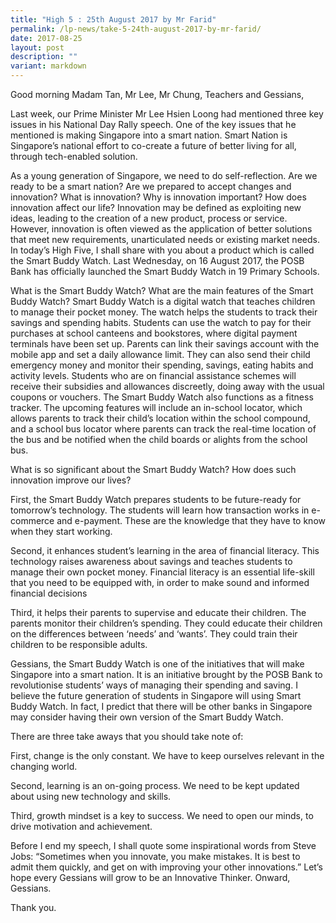 ```yaml
---
title: "High 5 : 25th August 2017 by Mr Farid"
permalink: /lp-news/take-5-24th-august-2017-by-mr-farid/
date: 2017-08-25
layout: post
description: ""
variant: markdown
---
```

Good morning Madam Tan, Mr Lee, Mr Chung, Teachers and Gessians,

Last week, our Prime Minister Mr Lee Hsien Loong had mentioned three key issues in his National Day Rally speech. One of the key issues that he mentioned is making Singapore into a smart nation. Smart Nation is Singapore’s national effort to co-create a future of better living for all, through tech-enabled solution.

As a young generation of Singapore, we need to do self-reflection. Are we ready to be a smart nation? Are we prepared to accept changes and innovation? What is innovation? Why is innovation important? How does innovation affect our life? Innovation may be defined as exploiting new ideas, leading to the creation of a new product, process or service. However, innovation is often viewed as the application of better solutions that meet new requirements, unarticulated needs or existing market needs. In today’s High Five, I shall share with you about a product which is called the Smart Buddy Watch. Last Wednesday, on 16 August 2017, the POSB Bank has officially launched the Smart Buddy Watch in 19 Primary Schools.

What is the Smart Buddy Watch? What are the main features of the Smart Buddy Watch? Smart Buddy Watch is a digital watch that teaches children to manage their pocket money. The watch helps the students to track their savings and spending habits. Students can use the watch to pay for their purchases at school canteens and bookstores, where digital payment terminals have been set up. Parents can link their savings account with the mobile app and set a daily allowance limit. They can also send their child emergency money and monitor their spending, savings, eating habits and activity levels. Students who are on financial assistance schemes will receive their subsidies and allowances discreetly, doing away with the usual coupons or vouchers. The Smart Buddy Watch also functions as a fitness tracker. The upcoming features will include an in-school locator, which allows parents to track their child’s location within the school compound, and a school bus locator where parents can track the real-time location of the bus and be notified when the child boards or alights from the school bus.

What is so significant about the Smart Buddy Watch? How does such innovation improve our lives?

First, the Smart Buddy Watch prepares students to be future-ready for tomorrow’s technology. The students will learn how transaction works in e-commerce and e-payment. These are the knowledge that they have to know when they start working.

Second, it enhances student’s learning in the area of financial literacy. This technology raises awareness about savings and teaches students to manage their own pocket money. Financial literacy is an essential life-skill that you need to be equipped with, in order to make sound and informed financial decisions

Third, it helps their parents to supervise and educate their children. The parents monitor their children’s spending. They could educate their children on the differences between ‘needs’ and ‘wants’. They could train their children to be responsible adults.

Gessians, the Smart Buddy Watch is one of the initiatives that will make Singapore into a smart nation. It is an initiative brought by the POSB Bank to revolutionise students’ ways of managing their spending and saving. I believe the future generation of students in Singapore will using Smart Buddy Watch. In fact, I predict that there will be other banks in Singapore may consider having their own version of the Smart Buddy Watch.

There are three take aways that you should take note of:

First, change is the only constant. We have to keep ourselves relevant in the changing world.

Second, learning is an on-going process. We need to be kept updated about using new technology and skills.

Third, growth mindset is a key to success. We need to open our minds, to drive motivation and achievement.

Before I end my speech, I shall quote some inspirational words from Steve Jobs: “Sometimes when you innovate, you make mistakes. It is best to admit them quickly, and get on with improving your other innovations.” Let’s hope every Gessians will grow to be an Innovative Thinker. Onward, Gessians.

Thank you.
